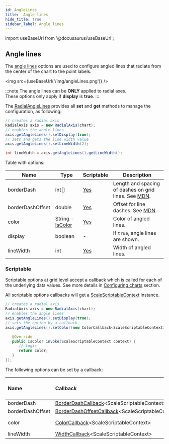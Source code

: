 ```yaml
---
id: AngleLines
title:  Angle lines
hide_title: true
sidebar_label: Angle lines
---
```

import useBaseUrl from '@docusaurus/useBaseUrl';

## Angle lines

The [angle lines](http://www.pepstock.org/Charba/3.3/org/pepstock/charba/client/configuration/RadialAngleLines.html) options are used to configure angled lines that radiate from the center of the chart to the point labels.

<img src={useBaseUrl('/img/angleLines.png')} />

:::note
The angle lines can be **ONLY** applied to radial axes.<br/>
These options only apply if **display** is **true**.
:::

The [RadialAngleLines](http://www.pepstock.org/Charba/3.3/org/pepstock/charba/client/configuration/RadialAngleLines.html) provides all **set** and **get** methods to manage the configuration, as following:

```java
// creates a radial axis 
RadialAxis axis = new RadialAxis(chart);
// enables the angle lines
axis.getAngleLines().setDisplay(true);
// sets and gets the line width value
axis.getAngleLines().setLineWidth(2);

int lineWidth = axis.getAngleLines().getLineWidth();
```

Table with options:

| Name | Type | Scriptable | Description
| -----| ---- | ---------- | -----------
| borderDash | int[] | [Yes](#scriptable) | Length and spacing of dashes on grid lines. See [MDN](https://developer.mozilla.org/en-US/docs/Web/API/CanvasRenderingContext2D/setLineDash).
| borderDashOffset | double | [Yes](#scriptable) | Offset for line dashes. See [MDN](https://developer.mozilla.org/en-US/docs/Web/API/CanvasRenderingContext2D/lineDashOffset).
| color | String - [IsColor](http://www.pepstock.org/Charba/3.3/org/pepstock/charba/client/colors/IsColor.html) | [Yes](#scriptable) | Color of angled lines.
| display | boolean | - | If `true`, angle lines are shown.
| lineWidth | int | [Yes](#scriptable) | Width of angled lines.

### Scriptable

Scriptable options at grid level accept a callback which is called for each of the underlying data values. See more details in [Configuring charts](../configuration/ScriptableOptions) section.

All scriptable options callbacks will get a [ScaleScriptableContext](../configuration/ScriptableOptions#scale-scriptable-options-context) instance.

```java
// creates a radial axis 
RadialAxis axis = new RadialAxis(chart);
// enables the angle lines
axis.getAngleLines().setDisplay(true);
// sets the option by a callback 
axis.getAngleLines().setColor(new ColorCallback<ScaleScriptableContext>() {

   @Override
   public IsColor invoke(ScaleScriptableContext context) {
      // logic
      return color;
   }
});
```

The following options can be set by a callback:

| Name | Callback | Possible returned types
| :- | :- | :- 
| borderDash | [BorderDashCallback](http://www.pepstock.org/Charba/3.3/org/pepstock/charba/client/callbacks/BorderDashCallback.html)&lt;ScaleScriptableContext&gt; | int
| borderDashOffset | [BorderDashOffsetCallback](http://www.pepstock.org/Charba/3.3/org/pepstock/charba/client/callbacks/BorderDashOffsetCallback.html)&lt;ScaleScriptableContext&gt; | double
| color | [ColorCallback](http://www.pepstock.org/Charba/3.3/org/pepstock/charba/client/callbacks/ColorCallback.html)&lt;ScaleScriptableContext&gt; | String - [IsColor](http://www.pepstock.org/Charba/3.3/org/pepstock/charba/client/colors/IsColor.html)
| lineWidth | [WidthCallback](http://www.pepstock.org/Charba/3.3/org/pepstock/charba/client/callbacks/WidthCallback.html)&lt;ScaleScriptableContext&gt; | int
